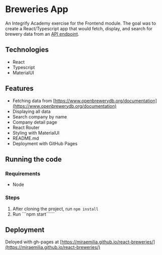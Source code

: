 # Breweries App

An Integrify Academy exercise for the Frontend module. The goal was to create a React/Typescript app that would fetch, display, and search for brewery data from an [API endpoint](https://www.openbrewerydb.org/documentation).

## Technologies
- React
- Typescript
- MaterialUI

## Features
- Fetching data from [https://www.openbrewerydb.org/documentation](https://www.openbrewerydb.org/documentation)
- Displaying all data
- Search company by name
- Company detail page
- React Router
- Styling with MaterialUI
- README.md
- Deployment with GitHub Pages

## Running the code

### Requirements
- Node

### Steps
1. After cloning the project, run ```npm install```
2. Run ```npm start``````

## Deployment
Deloyed with gh-pages at [https://miraemilia.github.io/react-breweries/](https://miraemilia.github.io/react-breweries/)